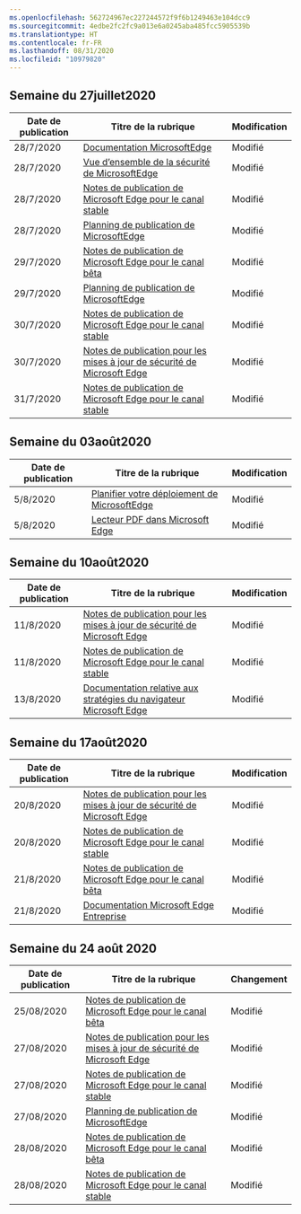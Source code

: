 ```yaml
---
ms.openlocfilehash: 562724967ec227244572f9f6b1249463e104dcc9
ms.sourcegitcommit: 4edbe2fc2fc9a013e6a0245aba485fcc5905539b
ms.translationtype: HT
ms.contentlocale: fr-FR
ms.lasthandoff: 08/31/2020
ms.locfileid: "10979820"
---
```

<!-- This file is generated automatically each week. Changes made to this file will be overwritten.-->




## Semaine du 27juillet2020


| Date de publication |Titre de la rubrique | Modification |
|------|------------|--------|
| 28/7/2020 | [Documentation MicrosoftEdge](/DeployEdge/index) | Modifié |
| 28/7/2020 | [Vue d’ensemble de la sécurité de MicrosoftEdge](/DeployEdge/security-overview) | Modifié |
| 28/7/2020 | [Notes de publication de Microsoft Edge pour le canal stable](/DeployEdge/microsoft-edge-relnote-stable-channel) | Modifié |
| 28/7/2020 | [Planning de publication de MicrosoftEdge](/DeployEdge/microsoft-edge-release-schedule) | Modifié |
| 29/7/2020 | [Notes de publication de Microsoft Edge pour le canal bêta](/DeployEdge/microsoft-edge-relnote-beta-channel) | Modifié |
| 29/7/2020 | [Planning de publication de MicrosoftEdge](/DeployEdge/microsoft-edge-release-schedule) | Modifié |
| 30/7/2020 | [Notes de publication de Microsoft Edge pour le canal stable](/DeployEdge/microsoft-edge-relnote-stable-channel) | Modifié |
| 30/7/2020 | [Notes de publication pour les mises à jour de sécurité de Microsoft Edge](/DeployEdge/microsoft-edge-relnotes-security) | Modifié |
| 31/7/2020 | [Notes de publication de Microsoft Edge pour le canal stable](/DeployEdge/microsoft-edge-relnote-stable-channel) | Modifié |


## Semaine du 03août2020


| Date de publication |Titre de la rubrique | Modification |
|------|------------|--------|
| 5/8/2020 | [Planifier votre déploiement de MicrosoftEdge](/DeployEdge/deploy-edge-plan-deployment) | Modifié |
| 5/8/2020 | [Lecteur PDF dans Microsoft Edge](/DeployEdge/microsoft-edge-pdf) | Modifié |


## Semaine du 10août2020


| Date de publication |Titre de la rubrique | Modification |
|------|------------|--------|
| 11/8/2020 | [Notes de publication pour les mises à jour de sécurité de Microsoft Edge](/DeployEdge/microsoft-edge-relnotes-security) | Modifié |
| 11/8/2020 | [Notes de publication de Microsoft Edge pour le canal stable](/DeployEdge/microsoft-edge-relnote-stable-channel) | Modifié |
| 13/8/2020 | [Documentation relative aux stratégies du navigateur Microsoft Edge](/DeployEdge/microsoft-edge-policies) | Modifié |


## Semaine du 17août2020


| Date de publication |Titre de la rubrique | Modification |
|------|------------|--------|
| 20/8/2020 | [Notes de publication pour les mises à jour de sécurité de Microsoft Edge](/DeployEdge/microsoft-edge-relnotes-security) | Modifié |
| 20/8/2020 | [Notes de publication de Microsoft Edge pour le canal stable](/DeployEdge/microsoft-edge-relnote-stable-channel) | Modifié |
| 21/8/2020 | [Notes de publication de Microsoft Edge pour le canal bêta](/DeployEdge/microsoft-edge-relnote-beta-channel) | Modifié |
| 21/8/2020 | [Documentation Microsoft Edge Entreprise](/DeployEdge/index) | Modifié |


## Semaine du 24 août 2020


| Date de publication |Titre de la rubrique | Changement |
|------|------------|--------|
| 25/08/2020 | [Notes de publication de Microsoft Edge pour le canal bêta](/DeployEdge/microsoft-edge-relnote-beta-channel) | Modifié |
| 27/08/2020 | [Notes de publication pour les mises à jour de sécurité de Microsoft Edge](/DeployEdge/microsoft-edge-relnotes-security) | Modifié |
| 27/08/2020 | [Notes de publication de Microsoft Edge pour le canal stable](/DeployEdge/microsoft-edge-relnote-stable-channel) | Modifié |
| 27/08/2020 | [Planning de publication de MicrosoftEdge](/DeployEdge/microsoft-edge-release-schedule) | Modifié |
| 28/08/2020 | [Notes de publication de Microsoft Edge pour le canal bêta](/DeployEdge/microsoft-edge-relnote-beta-channel) | Modifié |
| 28/08/2020 | [Notes de publication de Microsoft Edge pour le canal stable](/DeployEdge/microsoft-edge-relnote-stable-channel) | Modifié |
